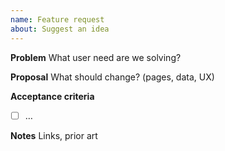 ```yaml
---
name: Feature request
about: Suggest an idea
---
```


**Problem**
What user need are we solving?

**Proposal**
What should change? (pages, data, UX)

**Acceptance criteria**
- [ ] …

**Notes**
Links, prior art
